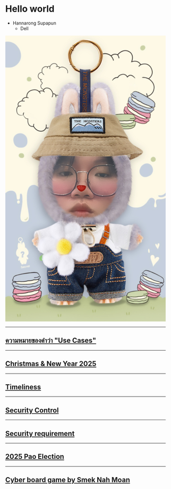 # Hello world

- Hannarong Supapun
  - Dell

![me](pic/me.JPG)

---

## [ความหมายของคำว่า "Use Cases"](use-cases.md)

---

## [Christmas & New Year 2025](merrychristmas.md)

---

## [Timeliness](timeliness)

---

## [Security Control](security-control)

---

## [Security requirement](security-requirement)

---

## [2025 Pao Election](2025-pao-election)

---

## [Cyber board game by Smek Nah Moan](board-game.md)

